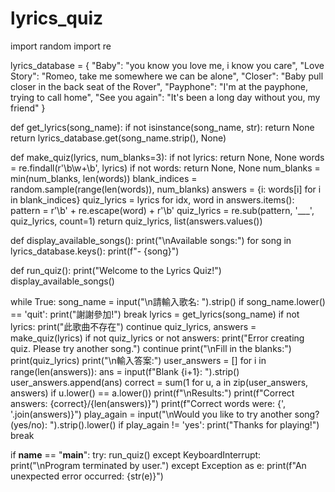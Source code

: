# lyrics_quiz

import random
import re

lyrics_database = {
    "Baby": "you know you love me, i know you care",
    "Love Story": "Romeo, take me somewhere we can be alone",
    "Closer": "Baby pull closer in the back seat of the Rover",
    "Payphone": "I'm at the payphone, trying to call home",
    "See you again": "It's been a long day without you, my friend"
}

def get_lyrics(song_name):
    if not isinstance(song_name, str):
        return None
    return lyrics_database.get(song_name.strip(), None)

def make_quiz(lyrics, num_blanks=3):
    if not lyrics:
        return None, None
    words = re.findall(r'\b\w+\b', lyrics)
    if not words:
        return None, None
    num_blanks = min(num_blanks, len(words))
    blank_indices = random.sample(range(len(words)), num_blanks)
    answers = {i: words[i] for i in blank_indices}
    quiz_lyrics = lyrics
    for idx, word in answers.items():
        pattern = r'\b' + re.escape(word) + r'\b'
        quiz_lyrics = re.sub(pattern, '___', quiz_lyrics, count=1)
        return quiz_lyrics, list(answers.values())

def display_available_songs():
    print("\nAvailable songs:")
    for song in lyrics_database.keys():
        print(f"- {song}")

def run_quiz():
    print("Welcome to the Lyrics Quiz!")
    display_available_songs()
    
  while True:
        song_name = input("\n請輸入歌名: ").strip()
        if song_name.lower() == 'quit':
            print("謝謝參加!")
            break
        lyrics = get_lyrics(song_name)
        if not lyrics:
            print("此歌曲不存在")
            continue
       quiz_lyrics, answers = make_quiz(lyrics)
        if not quiz_lyrics or not answers:
            print("Error creating quiz. Please try another song.")
            continue
        print("\nFill in the blanks:")
        print(quiz_lyrics)
        print("\n輸入答案:")
        user_answers = []
        for i in range(len(answers)):
            ans = input(f"Blank {i+1}: ").strip()
            user_answers.append(ans)
        correct = sum(1 for u, a in zip(user_answers, answers) if u.lower() == a.lower())
        print(f"\nResults:")
        print(f"Correct answers: {correct}/{len(answers)}")
        print(f"Correct words were: {', '.join(answers)}")
        play_again = input("\nWould you like to try another song? (yes/no): ").strip().lower()
        if play_again != 'yes':
            print("Thanks for playing!")
            break

if __name__ == "__main__":
    try:
        run_quiz()
    except KeyboardInterrupt:
        print("\nProgram terminated by user.")
    except Exception as e:
        print(f"An unexpected error occurred: {str(e)}")
